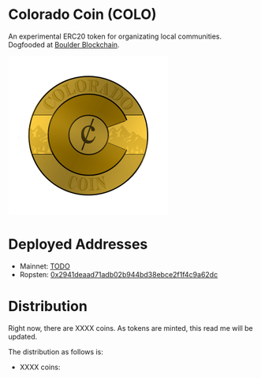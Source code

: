 # Colorado Coin (COLO)

An experimental ERC20 token for organizating local communities.  Dogfooded at [Boulder Blockchain](https://www.meetup.com/Boulder-Blockchain/).

<img src='img/coin.png'>

# Deployed Addresses

* Mainnet: [TODO](https://etherscan.io/address/TODO)
* Ropsten: [0x2941deaad71adb02b944bd38ebce2f1f4c9a62dc](https://ropsten.etherscan.io/address/0x2941deaad71adb02b944bd38ebce2f1f4c9a62dc)

# Distribution

Right now, there are XXXX coins.  As tokens are minted, this read me will be updated.

The distribution as follows is:

* XXXX coins: 
